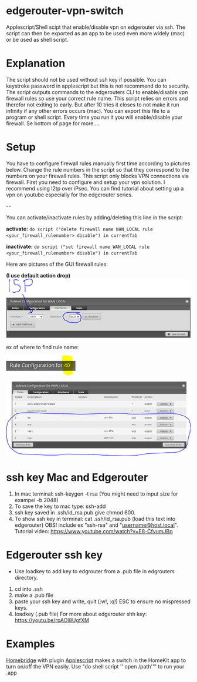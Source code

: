 # edgerouter-vpn-switch
Applescript/Shell scipt that enable/disable vpn on edgerouter via ssh. The script can then be exported as an app to be used even more widely (mac) or be used as shell script.

# Explanation
The script should not be used without ssh key if possible. You can keystroke password in applescript but this is not recommend do to security.
The script outputs commands to the edgerouters CLI to enable/disable vpn firewall rules so use your correct rule name.
This script relies on errors and therefor not exiting to early. But after 10 tries it closes to not make it run infinity if any other errors occurs (mac). You can export this file to a program or shell script. Every time you run it you will enable/disable your firewall. Se bottom of page for more....

# Setup
You have to configure firewall rules manually first time according to pictures below. Change the rule numbers in the script so that they correspond to the numbers on your firewall rules. This script only blocks VPN connections via firewall. First you need to configure and setup your vpn solution. I recommend using l2tp over iPsec. You can find tutorial about setting up a vpn on youtube especially for the edgerouter series.

--

You can activate/inactivate rules by adding/deleting this line in the script:

**activate:**
`do script ("delete firewall name WAN_LOCAL rule <your_firewall_rulenumber> disable") in currentTab`

**inactivate:**
`do script ("set firewall name WAN_LOCAL rule <your_firewall_rulenumber> disable") in currentTab`

Here are pictures of the GUI firewall rules:

**(I use default action drop)**
![interface](https://github.com/WattageGuy/edgerouter-vpn-switch/blob/main/pictures/interface.PNG)

ex of where to find rule name:

![rulenumber](https://github.com/WattageGuy/edgerouter-vpn-switch/blob/main/pictures/rulenumber.PNG?)


![rules](https://github.com/WattageGuy/edgerouter-vpn-switch/blob/main/pictures/rules.PNG)

# ssh key Mac and Edgerouter
1. In mac terminal: ssh-keygen -t rsa (You might need to input size for exampel -b 2048)
2. To save the key to mac type: ssh-add
3. ssh key saved in .ssh/id_rsa.pub give chmod 600.
4. To show ssh key in terminal: cat .ssh/id_rsa.pub (load this text into edgerouter) OBS! include ex "ssh-rsa" and "username@host.local".
Tutorial video: https://www.youtube.com/watch?v=E8-CfvumJBo

# Edgerouter ssh key
* Use loadkey to add key to edgrouter from a .pub file in edgrouters directory.
1. cd into .ssh
2. make a .pub file
3. paste your ssh key and write, quit (:w!, :q!) ESC to ensure no mispressed keys.
4. loadkey <path> (.pub file)
For more about edgerouter shh key: https://youtu.be/rpAOl8UgfXM
# Examples
[Homebridge](https://homebridge.io/) with plugin [Applescript](https://www.npmjs.com/package/homebridge-applescript) makes a switch in the HomeKit app to turn on/off the VPN easily. Use "do shell script '' open /path''" to run your .app

